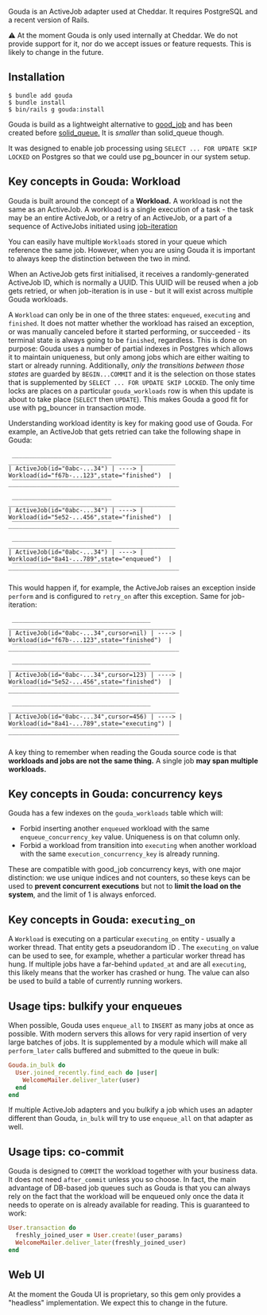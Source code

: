 Gouda is an ActiveJob adapter used at Cheddar. It requires PostgreSQL and a recent version of Rails.

⚠️ At the moment Gouda is only used internally at Cheddar. We do not provide support for it, nor do we accept
issues or feature requests. This is likely to change in the future.

## Installation

```
$ bundle add gouda
$ bundle install
$ bin/rails g gouda:install
```

Gouda is build as a lightweight alternative to [good_job](https://github.com/bensheldon/good_job) and has been created before [solid_queue.](https://github.com/rails/solid_queue/)
It is _smaller_ than solid_queue though.

It was designed to enable job processing using `SELECT ... FOR UPDATE SKIP LOCKED` on Postgres so that we could use pg_bouncer in our system setup. 


## Key concepts in Gouda: Workload

Gouda is built around the concept of a **Workload.** A workload is not the same as an ActiveJob. A workload is a single execution of a task - the task may be an entire ActiveJob, or a retry of an ActiveJob, or a part of a sequence of ActiveJobs initiated using [job-iteration](https://github.com/shopify/job-iteration)

You can easily have multiple `Workloads` stored in your queue which reference the same job. However, when you are using Gouda it is important to always keep the distinction between the two in mind.

When an ActiveJob gets first initialised, it receives a randomly-generated ActiveJob ID, which is normally a UUID. This UUID will be reused when a job gets retried, or when job-iteration is in use - but it will exist across multiple Gouda workloads.

A `Workload` can only be in one of the three states: `enqueued`, `executing` and `finished`. It does not matter whether the workload has raised an exception, or was manually canceled before it started performing, or succeeded - its terminal state is always going to be `finished`, regardless. This is done on purpose: Gouda uses a number of partial indexes in Postgres which allows it to maintain uniqueness, but only among jobs which are either waiting to start or already running. Additionally, _only the transitions between those states_ are guarded by `BEGIN...COMMIT` and it is the selection on those states that is supplemented by `SELECT ... FOR UPDATE SKIP LOCKED`. The only time locks are places on a particular `gouda_workloads` row is when this update is about to take place (`SELECT` then `UPDATE`). This makes Gouda a good fit for use with pg_bouncer in transaction mode.

Understanding workload identity is key for making good use of Gouda. For example, an ActiveJob that gets retried can take the following shape in Gouda:

```
 ____________________________         _______________________________________________
| ActiveJob(id="0abc-...34") | ----> |  Workload(id="f67b-...123",state="finished")  |
 ‾‾‾‾‾‾‾‾‾‾‾‾‾‾‾‾‾‾‾‾‾‾‾‾‾‾‾‾        ‾‾‾‾‾‾‾‾‾‾‾‾‾‾‾‾‾‾‾‾‾‾‾‾‾‾‾‾‾‾‾‾‾‾‾‾‾‾‾‾‾‾‾‾‾‾‾‾
 ____________________________         _______________________________________________
| ActiveJob(id="0abc-...34") | ----> |  Workload(id="5e52-...456",state="finished")  |
 ‾‾‾‾‾‾‾‾‾‾‾‾‾‾‾‾‾‾‾‾‾‾‾‾‾‾‾‾        ‾‾‾‾‾‾‾‾‾‾‾‾‾‾‾‾‾‾‾‾‾‾‾‾‾‾‾‾‾‾‾‾‾‾‾‾‾‾‾‾‾‾‾‾‾‾‾‾
 ____________________________         _______________________________________________
| ActiveJob(id="0abc-...34") | ----> |  Workload(id="8a41-...789",state="enqueued")  |
 ‾‾‾‾‾‾‾‾‾‾‾‾‾‾‾‾‾‾‾‾‾‾‾‾‾‾‾‾        ‾‾‾‾‾‾‾‾‾‾‾‾‾‾‾‾‾‾‾‾‾‾‾‾‾‾‾‾‾‾‾‾‾‾‾‾‾‾‾‾‾‾‾‾‾‾‾‾
```

This would happen if, for example, the ActiveJob raises an exception inside `perform` and is configured to `retry_on` after this exception. Same for job-iteration:

```
 _______________________________________         _______________________________________________
| ActiveJob(id="0abc-...34",cursor=nil) | ----> |  Workload(id="f67b-...123",state="finished")  |
 ‾‾‾‾‾‾‾‾‾‾‾‾‾‾‾‾‾‾‾‾‾‾‾‾‾‾‾‾‾‾‾‾‾‾‾‾‾‾‾        ‾‾‾‾‾‾‾‾‾‾‾‾‾‾‾‾‾‾‾‾‾‾‾‾‾‾‾‾‾‾‾‾‾‾‾‾‾‾‾‾‾‾‾‾‾‾‾‾
 _______________________________________         _______________________________________________
| ActiveJob(id="0abc-...34",cursor=123) | ----> |  Workload(id="5e52-...456",state="finished")  |
 ‾‾‾‾‾‾‾‾‾‾‾‾‾‾‾‾‾‾‾‾‾‾‾‾‾‾‾‾‾‾‾‾‾‾‾‾‾‾‾        ‾‾‾‾‾‾‾‾‾‾‾‾‾‾‾‾‾‾‾‾‾‾‾‾‾‾‾‾‾‾‾‾‾‾‾‾‾‾‾‾‾‾‾‾‾‾‾‾
 _______________________________________         _______________________________________________
| ActiveJob(id="0abc-...34",cursor=456) | ----> |  Workload(id="8a41-...789",state="executing") |
 ‾‾‾‾‾‾‾‾‾‾‾‾‾‾‾‾‾‾‾‾‾‾‾‾‾‾‾‾‾‾‾‾‾‾‾‾‾‾‾        ‾‾‾‾‾‾‾‾‾‾‾‾‾‾‾‾‾‾‾‾‾‾‾‾‾‾‾‾‾‾‾‾‾‾‾‾‾‾‾‾‾‾‾‾‾‾‾‾
```

A key thing to remember when reading the Gouda source code is that **workloads and jobs are not the same thing.** A single job **may span multiple workloads.**

## Key concepts in Gouda: concurrency keys

Gouda has a few indexes on the `gouda_workloads` table which will:

* Forbid inserting another `enqueued` workload with the same `enqueue_concurrency_key` value. Uniqueness is on that column only.
* Forbid a workload from transition into `executing` when another workload with the same `execution_concurrency_key` is already running.

These are compatible with good_job concurrency keys, with one major distinction: we use unique indices and not counters, so these keys can be used
to **prevent concurrent executions** but not to **limit the load on the system**, and the limit of 1 is always enforced.

## Key concepts in Gouda: `executing_on`

A `Workload` is executing on a particular `executing_on` entity - usually a worker thread. That entity gets a pseudorandom ID . The `executing_on` value can be used to see, for example, whether a particular worker thread has hung. If multiple jobs have a far-behind `updated_at` and are all `executing`, this likely means that the worker has crashed or hung. The value can also be used to build a table of currently running workers.

## Usage tips: bulkify your enqueues

When possible, Gouda uses `enqueue_all` to `INSERT` as many jobs at once as possible. With modern servers this allows for very rapid insertion of very large
batches of jobs. It is supplemented by a module which will make all `perform_later` calls buffered and submitted to the queue in bulk:

```ruby
Gouda.in_bulk do
  User.joined_recently.find_each do |user|
    WelcomeMailer.deliver_later(user)
  end
end
```

If multiple ActiveJob adapters and you bulkify a job which uses an adapter different than Gouda, `in_bulk` will try to use `enqueue_all` on that
adapter as well.

## Usage tips: co-commit

Gouda is designed to `COMMIT` the workload together with your business data. It does not need `after_commit` unless you so choose. In fact,
the main advantage of DB-based job queues such as Gouda is that you can always rely on the fact that the workload will be enqueued only
once the data it needs to operate on is already available for reading. This is guaranteed to work:

```ruby
User.transaction do
  freshly_joined_user = User.create!(user_params)
  WelcomeMailer.deliver_later(freshly_joined_user)
end
```

## Web UI

At the moment the Gouda UI is proprietary, so this gem only provides a "headless" implementation. We expect this to change in the future.

